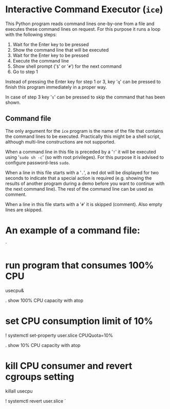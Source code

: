 # Interactive Command Executor (`ice`)

This Python program reads command lines one-by-one from a file and executes these command lines on request. For this purpose it runs a loop with the following steps:

1. Wait for the Enter key to be pressed
2. Show the command line that will be executed
3. Wait for the Enter key to be pressed
4. Execute the command line
5. Show shell prompt ('`$`' or '`#`') for the next command
6. Go to step 1

Instead of pressing the Enter key for step 1 or 3, key '`q`' can be pressed to finish this program immediately in a proper way.

In case of step 3 key '`s`' can be pressed to skip the command that has been shown.

## Command file

The only argument for the `ice` program is the name of the file that contains the command lines to be executed. Practically this might be a shell script, although multi-line constructions are not supported.

When a command line in this file is preceded by a '`!`' it will be executed using '`sudo sh -c`' (so with root privileges). For this purpose it is advised to configure password-less `sudo`.

When a line in this file starts with a '`.`', a red dot will be displayed for two seconds to indicate that a special action is required (e.g. showing the results of another program during a demo before you want to continue with the next command line). The rest of the command line can be used as comment.

When a line in this file starts with a '`#`' it is skipped (comment). Also empty lines are skipped.

# An example of a command file:

`
# run program that consumes 100% CPU
  usecpu&

. show 100% CPU capacity with atop

# set CPU consumption limit of 10%
! systemctl set-property user.slice  CPUQuota=10%

. show 10% CPU capacity with atop 

# kill CPU consumer and revert cgroups setting
  killall usecpu

! systemctl revert user.slice
`

